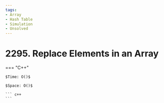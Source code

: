 ```yaml
---
tags:
- Array
- Hash Table
- Simulation
- Unsolved
---
```



# 2295. Replace Elements in an Array

=== "C++"

    $Time: O()$

    $Space: O()$

    ``` c++
    ```